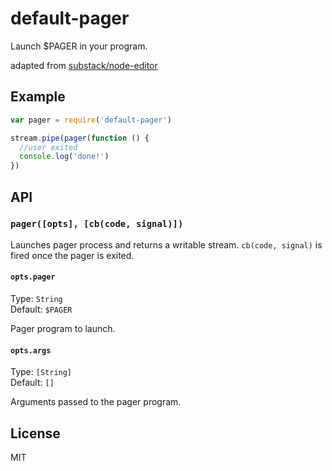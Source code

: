 default-pager
======

Launch $PAGER in your program.

adapted from [substack/node-editor](https://github.com/substack/node-editor)

Example
-------

``` js
var pager = require('default-pager')

stream.pipe(pager(function () {
  //user exited
  console.log('done!')
})
```

API
---

### `pager([opts], [cb(code, signal)])`

Launches pager process and returns a writable stream. `cb(code, signal)` is fired once the pager is exited.

#### `opts.pager`

Type: `String` <br>
Default: `$PAGER` <br>

Pager program to launch.

#### `opts.args`

Type: `[String]` <br>
Default: `[]` <br>

Arguments passed to the pager program.

License
-------

MIT
